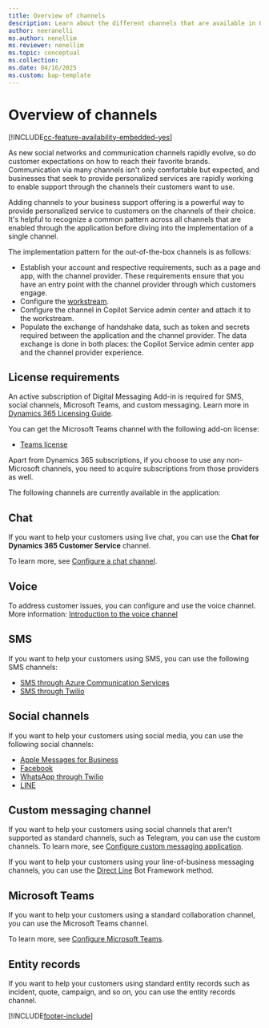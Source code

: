 ```yaml
---
title: Overview of channels
description: Learn about the different channels that are available in Omnichannel for Customer Service and the licenses required to use them.
author: neeranelli
ms.author: nenellim
ms.reviewer: nenellim
ms.topic: conceptual
ms.collection:
ms.date: 04/16/2025
ms.custom: bap-template
---
```


# Overview of channels

[!INCLUDE[cc-feature-availability-embedded-yes](../../includes/cc-feature-availability-embedded-yes.md)]

As new social networks and communication channels rapidly evolve, so do customer expectations on how to reach their favorite brands. Communication via many channels isn't only comfortable but expected, and businesses that seek to provide personalized services are rapidly working to enable support through the channels their customers want to use. 

Adding channels to your business support offering is a powerful way to provide personalized service to customers on the channels of their choice. It's helpful to recognize a common pattern across all channels that are enabled through the application before diving into the implementation of a single channel.

The implementation pattern for the out-of-the-box channels is as follows:

- Establish your account and respective requirements, such as a page and app, with the channel provider. These requirements ensure that you have an entry point with the channel provider through which customers engage.
- Configure the [workstream](../implement/cs-admin-center.md).
- Configure the channel in Copilot Service admin center and attach it to the workstream.
- Populate the exchange of handshake data, such as token and secrets required between the application and the channel provider. The data exchange is done in both places: the Copilot Service admin center app and the channel provider experience. 

## License requirements

An active subscription of Digital Messaging Add-in is required for SMS, social channels, Microsoft Teams, and custom messaging. Learn more in [Dynamics 365 Licensing Guide](https://go.microsoft.com/fwlink/p/?LinkId=866544).

You can get the Microsoft Teams channel with the following add-on license:

- [Teams license](/MicrosoftTeams/office-365-licensing)

Apart from Dynamics 365 subscriptions, if you choose to use any non-Microsoft channels, you need to acquire subscriptions from those providers as well.

The following channels are currently available in the application: 

## Chat

If you want to help your customers using live chat, you can use the **Chat for Dynamics 365 Customer Service** channel.

To learn more, see [Configure a chat channel](../administer/set-up-chat-widget.md).

## Voice

To address customer issues, you can configure and use the voice channel. More information: [Introduction to the voice channel](../administer/voice-channel.md)

## SMS

If you want to help your customers using SMS, you can use the following SMS channels:

- [SMS through Azure Communication Services](../administer/configure-sms-channel-acs.md)
- [SMS through Twilio](../administer/Configure-sms-channel-twilio.md)

## Social channels

If you want to help your customers using social media, you can use the following social channels:

- [Apple Messages for Business](../administer/configure-apple-messages-for-business-channel.md)
- [Facebook](../administer/configure-facebook-channel.md)
- [WhatsApp through Twilio](../administer/configure-whatsapp-channel.md)
- [LINE](../administer/configure-line-channel.md)

## Custom messaging channel

If you want to help your customers using social channels that aren't supported as standard channels, such as Telegram, you can use the custom channels. To learn more, see [Configure custom messaging application](../administer/configure-custom-channel.md).

If you want to help your customers using your line-of-business messaging channels, you can use the [Direct Line](../develop/bring-your-own-channel.md) Bot Framework method.

## Microsoft Teams

If you want to help your customers using a standard collaboration channel, you can use the Microsoft Teams channel.

To learn more, see [Configure Microsoft Teams](../administer/configure-microsoft-teams.md).

## Entity records

If you want to help your customers using standard entity records such as incident, quote, campaign, and so on, you can use the entity records channel.


[!INCLUDE[footer-include](../../includes/footer-banner.md)]
